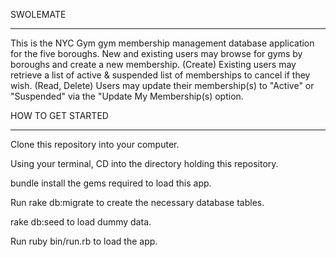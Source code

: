 

SWOLEMATE
************************************************************
This is the NYC Gym gym membership management database application for the five boroughs.
New and existing users may browse for gyms by boroughs and create a new membership. (Create)
Existing users may retrieve a list of active & suspended list of memberships to cancel if they wish. (Read, Delete)
Users may update their membership(s) to "Active" or "Suspended" via the "Update My Membership(s) option.

HOW TO GET STARTED
************************************************************

Clone this repository into your computer.

Using your terminal, CD into the directory holding this repository.

bundle install the gems required to load this app.

Run rake db:migrate to create the necessary database tables.

rake db:seed to load dummy data.

Run ruby bin/run.rb to load the app.

